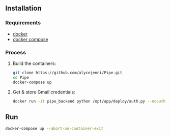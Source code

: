 ## Installation

### Requirements
- [docker](https://docs.docker.com)
- [docker compose](https://docs.docker.com/compose/install)

### Process

1. Build the containers:

    ```sh
    git clone https://github.com/alycejenni/Pipe.git
    cd Pipe
    docker-compose up
    ```
   
2. Get & store Gmail credentials:

    ```sh
    docker run -it pipe_backend python /opt/app/deploy/auth.py --noauth_local_webserver
    ```
   
## Run

```sh
docker-compose up --abort-on-container-exit
```